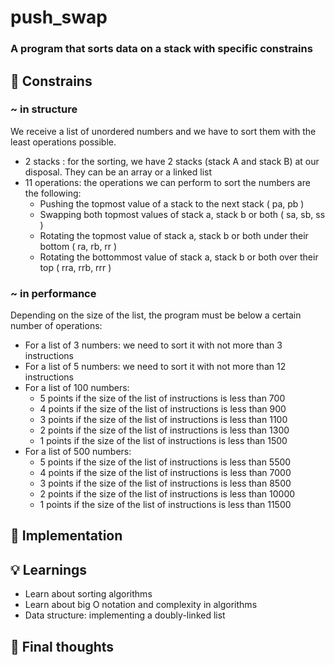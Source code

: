 # push_swap

### A program that sorts data on a stack with specific constrains

## 🚫 Constrains
### ~ in structure 
We receive a list of unordered numbers and we have to sort them with the least operations possible.
- 2 stacks : for the sorting, we have 2 stacks (stack A and stack B) at our disposal. They can be an array or a linked list
- 11 operations: the operations we can perform to sort the numbers are the following:
    - Pushing the topmost value of a stack to the next stack ( pa, pb )
    - Swapping both topmost values of stack a, stack b or both ( sa, sb, ss )
    - Rotating the topmost value of stack a, stack b or both under their bottom ( ra, rb, rr )
    - Rotating the bottommost value of stack a, stack b or both over their top ( rra, rrb, rrr )
### ~ in performance
Depending on the size of the list, the program must be below a certain number of operations:
- For a list of 3 numbers: we need to sort it with not more than 3 instructions
- For a list of 5 numbers: we need to sort it with not more than 12 instructions
- For a list of 100 numbers:
    - 5 points if the size of the list of instructions is less than 700
    - 4 points if the size of the list of instructions is less than 900
    - 3 points if the size of the list of instructions is less than 1100
    - 2 points if the size of the list of instructions is less than 1300
    - 1 points if the size of the list of instructions is less than 1500    
- For a list of 500 numbers:
    - 5 points if the size of the list of instructions is less than 5500
    - 4 points if the size of the list of instructions is less than 7000
    - 3 points if the size of the list of instructions is less than 8500
    - 2 points if the size of the list of instructions is less than 10000
    - 1 points if the size of the list of instructions is less than 11500

## 📝 Implementation

## 💡 Learnings

- Learn about sorting algorithms
- Learn about big O notation and complexity in algorithms
- Data structure: implementing a doubly-linked list

## 🫡 Final thoughts
